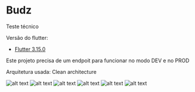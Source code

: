 # Budz
Teste técnico

Versão do flutter:
- [Flutter 3.15.0](https://docs.flutter.dev/release/archive?tab=windows)

Este projeto precisa de um endpoit para funcionar no modo DEV e no PROD

Arquitetura usada: Clean architecture

![alt text](https://github.com/Matsui01/Budz/blob/main/screenshots/Screenshot_1695864868.png?raw=true)
![alt text](https://github.com/Matsui01/Budz/blob/main/screenshots/Screenshot_1695864873.png?raw=true)
![alt text](https://github.com/Matsui01/Budz/blob/main/screenshots/Screenshot_1695864875.png?raw=true)
![alt text](https://github.com/Matsui01/Budz/blob/main/screenshots/Screenshot_1695864879.png?raw=true)
![alt text](https://github.com/Matsui01/Budz/blob/main/screenshots/Screenshot_1695864885.png?raw=true)
![alt text](https://github.com/Matsui01/Budz/blob/main/screenshots/Screenshot_1695864890.png?raw=true)